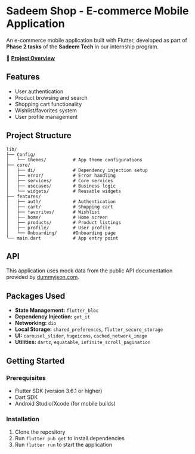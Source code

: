 # Sadeem Shop - E-commerce Mobile Application

An e-commerce mobile application built with Flutter, developed as part of **Phase 2 tasks** of the **Sadeem Tech** in our internship program.

📄 **[Project Overview](https://drive.google.com/file/d/1g_WX4suP4ZxxrxmahoJSv78DpnGDCdCL/view?usp=sharing)**

## Features

* User authentication
* Product browsing and search
* Shopping cart functionality
* Wishlist/favorites system
* User profile management

## Project Structure

```
lib/
├── Config/
│   └── themes/          # App theme configurations
├── core/
│   ├── di/              # Dependency injection setup
│   ├── error/           # Error handling
│   ├── services/        # Core services
│   ├── usecases/        # Business logic
│   └── widgets/         # Reusable widgets
├── features/
│   ├── auth/            # Authentication
│   ├── cart/            # Shopping cart
│   ├── favorites/       # Wishlist
│   ├── home/            # Home screen
│   ├── products/        # Product listings
│   ├── profile/         # User profile
│   └── Onboarding/      #Onboarding page
└── main.dart            # App entry point
```

## API

This application uses mock data from the public API documentation provided by [dummyjson.com](https://dummyjson.com/).

## Packages Used

* **State Management:** `flutter_bloc`
* **Dependency Injection:** `get_it`
* **Networking:** `dio`
* **Local Storage:** `shared_preferences`, `flutter_secure_storage`
* **UI:** `carousel_slider`, `hugeicons`, `cached_network_image`
* **Utilities:** `dartz`, `equatable`, `infinite_scroll_pagination`

## Getting Started

### Prerequisites

* Flutter SDK (version 3.6.1 or higher)
* Dart SDK
* Android Studio/Xcode (for mobile builds)

### Installation

1. Clone the repository
2. Run `flutter pub get` to install dependencies
3. Run `flutter run` to start the application

